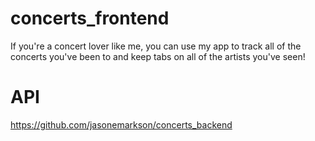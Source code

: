 # concerts_frontend
If you're a concert lover like me, you can use my app to track all of the concerts you've been to and keep tabs on all of the artists you've seen!

# API
https://github.com/jasonemarkson/concerts_backend